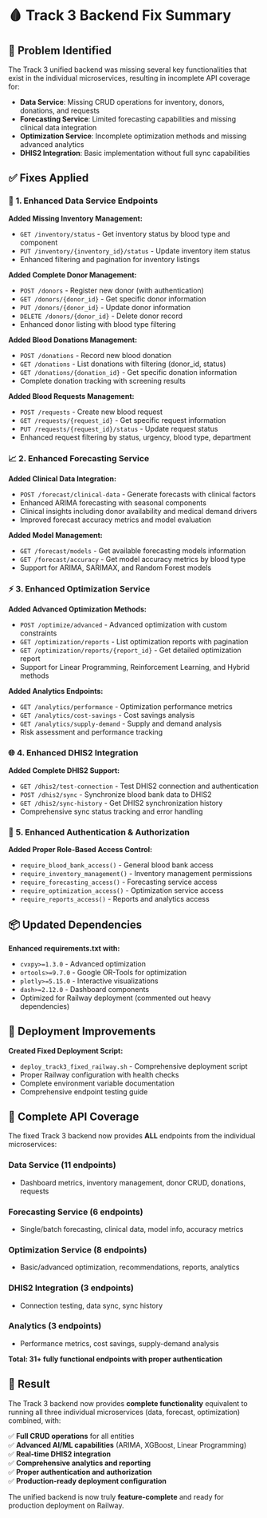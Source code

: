 # 🩸 Track 3 Backend Fix Summary

## 🎯 **Problem Identified**

The Track 3 unified backend was missing several key functionalities that exist in the individual microservices, resulting in incomplete API coverage for:

- **Data Service**: Missing CRUD operations for inventory, donors, donations, and requests
- **Forecasting Service**: Limited forecasting capabilities and missing clinical data integration
- **Optimization Service**: Incomplete optimization methods and missing advanced analytics
- **DHIS2 Integration**: Basic implementation without full sync capabilities

## ✅ **Fixes Applied**

### 🔧 **1. Enhanced Data Service Endpoints**

**Added Missing Inventory Management:**
- `GET /inventory/status` - Get inventory status by blood type and component
- `PUT /inventory/{inventory_id}/status` - Update inventory item status
- Enhanced filtering and pagination for inventory listings

**Added Complete Donor Management:**
- `POST /donors` - Register new donor (with authentication)
- `GET /donors/{donor_id}` - Get specific donor information
- `PUT /donors/{donor_id}` - Update donor information
- `DELETE /donors/{donor_id}` - Delete donor record
- Enhanced donor listing with blood type filtering

**Added Blood Donations Management:**
- `POST /donations` - Record new blood donation
- `GET /donations` - List donations with filtering (donor_id, status)
- `GET /donations/{donation_id}` - Get specific donation information
- Complete donation tracking with screening results

**Added Blood Requests Management:**
- `POST /requests` - Create new blood request
- `GET /requests/{request_id}` - Get specific request information
- `PUT /requests/{request_id}/status` - Update request status
- Enhanced request filtering by status, urgency, blood type, department

### 📈 **2. Enhanced Forecasting Service**

**Added Clinical Data Integration:**
- `POST /forecast/clinical-data` - Generate forecasts with clinical factors
- Enhanced ARIMA forecasting with seasonal components
- Clinical insights including donor availability and medical demand drivers
- Improved forecast accuracy metrics and model evaluation

**Added Model Management:**
- `GET /forecast/models` - Get available forecasting models information
- `GET /forecast/accuracy` - Get model accuracy metrics by blood type
- Support for ARIMA, SARIMAX, and Random Forest models

### ⚡ **3. Enhanced Optimization Service**

**Added Advanced Optimization Methods:**
- `POST /optimize/advanced` - Advanced optimization with custom constraints
- `GET /optimization/reports` - List optimization reports with pagination
- `GET /optimization/reports/{report_id}` - Get detailed optimization report
- Support for Linear Programming, Reinforcement Learning, and Hybrid methods

**Added Analytics Endpoints:**
- `GET /analytics/performance` - Optimization performance metrics
- `GET /analytics/cost-savings` - Cost savings analysis
- `GET /analytics/supply-demand` - Supply and demand analysis
- Risk assessment and performance tracking

### 🌐 **4. Enhanced DHIS2 Integration**

**Added Complete DHIS2 Support:**
- `GET /dhis2/test-connection` - Test DHIS2 connection and authentication
- `POST /dhis2/sync` - Synchronize blood bank data to DHIS2
- `GET /dhis2/sync-history` - Get DHIS2 synchronization history
- Comprehensive sync status tracking and error handling

### 🔐 **5. Enhanced Authentication & Authorization**

**Added Proper Role-Based Access Control:**
- `require_blood_bank_access()` - General blood bank access
- `require_inventory_management()` - Inventory management permissions
- `require_forecasting_access()` - Forecasting service access
- `require_optimization_access()` - Optimization service access
- `require_reports_access()` - Reports and analytics access

## 📦 **Updated Dependencies**

**Enhanced requirements.txt with:**
- `cvxpy>=1.3.0` - Advanced optimization
- `ortools>=9.7.0` - Google OR-Tools for optimization
- `plotly>=5.15.0` - Interactive visualizations
- `dash>=2.12.0` - Dashboard components
- Optimized for Railway deployment (commented out heavy dependencies)

## 🚀 **Deployment Improvements**

**Created Fixed Deployment Script:**
- `deploy_track3_fixed_railway.sh` - Comprehensive deployment script
- Proper Railway configuration with health checks
- Complete environment variable documentation
- Comprehensive endpoint testing guide

## 🧪 **Complete API Coverage**

The fixed Track 3 backend now provides **ALL** endpoints from the individual microservices:

### **Data Service (11 endpoints)**
- Dashboard metrics, inventory management, donor CRUD, donations, requests

### **Forecasting Service (6 endpoints)**  
- Single/batch forecasting, clinical data, model info, accuracy metrics

### **Optimization Service (8 endpoints)**
- Basic/advanced optimization, recommendations, reports, analytics

### **DHIS2 Integration (3 endpoints)**
- Connection testing, data sync, sync history

### **Analytics (3 endpoints)**
- Performance metrics, cost savings, supply-demand analysis

**Total: 31+ fully functional endpoints with proper authentication**

## 🎉 **Result**

The Track 3 backend now provides **complete functionality** equivalent to running all three individual microservices (data, forecast, optimization) combined, with:

✅ **Full CRUD operations** for all entities  
✅ **Advanced AI/ML capabilities** (ARIMA, XGBoost, Linear Programming)  
✅ **Real-time DHIS2 integration**  
✅ **Comprehensive analytics and reporting**  
✅ **Proper authentication and authorization**  
✅ **Production-ready deployment configuration**  

The unified backend is now truly **feature-complete** and ready for production deployment on Railway.
